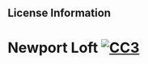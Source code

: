 
## License Information

# Newport Loft [![CC3](http://i.creativecommons.org/l/by-nc-sa/3.0/us/88x31.png)](https://creativecommons.org/licenses/by-nc-sa/3.0/us/)  
